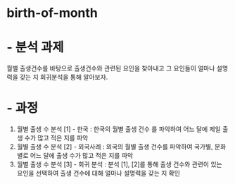 # birth-of-month

# - 분석 과제
월별 출생건수를 바탕으로 출생건수와 관련된 요인을 찾아내고 그 요인들이 얼마나 설명력을 갖는 지 회귀분석을 통해 알아보자.

# - 과정
1. 월별 출생 수 분석 [1] - 한국 : 한국의 월별 출생 건수 를 파악하여 어느 달에 제일 출생 수가 많고 적은 지를 파악
2. 월별 출생 수 분석 [2] - 외국사례 : 외국의 월별 출생 건수를 파악하여 국가별, 문화별로 어느 달에 출생 수가 많고 적은 지를 파악
3. 월별 출생 수 분석 [3] - 회귀 분석 : 분석 [1], [2]를 통해 출생 건수와 관련이 있는 요인을 선택하여 출생 건수에 대해 얼마나 설명력을 갖는 지 확인
